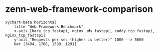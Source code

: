 # zenn-web-framework-comparison

```mermaid
xychart-beta horizontal
    title "Web Framework Benchmark"
    x-axis [bare_tcp_fastapi, nginx_uds_fastapi, caddy_tcp_fastapi, nginx_tcp_fastapi]
    y-axis "Requests per sec (higher is better)" 1000 --> 5000
    bar [3494, 1768, 1589, 1291]
```

